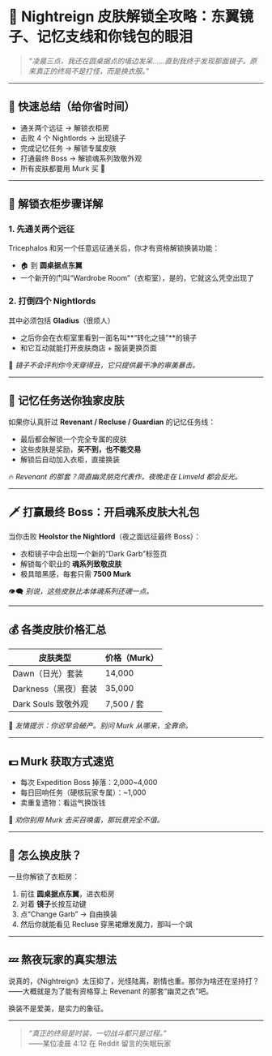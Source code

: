 # 🧥 Nightreign 皮肤解锁全攻略：东翼镜子、记忆支线和你钱包的眼泪

> *“凌晨三点，我还在圆桌据点的墙边发呆……直到我终于发现那面镜子。原来真正的终局不是打怪，而是换衣服。”*

---

## 🎯 快速总结（给你省时间）

- 通关两个远征 → 解锁衣柜房  
- 击败 4 个 Nightlords → 出现镜子  
- 完成记忆任务 → 解锁专属皮肤  
- 打通最终 Boss → 解锁魂系列致敬外观  
- 所有皮肤都要用 Murk 买 💸

---

## 🧭 解锁衣柜步骤详解

### 1. **先通关两个远征**

Tricephalos 和另一个任意远征通关后，你才有资格解锁换装功能：

- 🏠 到 **圆桌据点东翼**
- 一个新开的门叫“Wardrobe Room”（衣柜室），是的，它就这么凭空出现了

### 2. **打倒四个 Nightlords**

其中必须包括 **Gladius**（很烦人）

- 之后你会在衣柜室里看到一面名叫**“转化之镜”**的镜子  
- 和它互动就能打开皮肤商店 + 服装更换页面

📸 *镜子不会评判你今天穿得丑，它只提供最干净的审美暴击。*

---

## 🧠 记忆任务送你独家皮肤

如果你认真肝过 **Revenant / Recluse / Guardian** 的记忆任务线：

- 最后都会解锁一个完全专属的皮肤  
- 这些皮肤是奖励，**买不到，也不能交易**  
- 解锁后自动加入衣柜，直接换装

🔥 *Revenant 的那套？简直幽灵朋克代表作，夜晚走在 Limveld 都会反光。*

---

## 🗡️ 打赢最终 Boss：开启魂系皮肤大礼包

当你击败 **Heolstor the Nightlord**（夜之面远征最终 Boss）：

- 衣柜镜子中会出现一个新的“Dark Garb”标签页  
- 解锁每个职业的 **魂系列致敬皮肤**  
- 极具暗黑感，每套只需 **7500 Murk**

👁️‍🗨️ *别说，这些皮肤比本体魂系列还魂一点。*

---

## 💰 各类皮肤价格汇总

| 皮肤类型               | 价格（Murk） |
|------------------------|---------------|
| Dawn（日光）套装       | 14,000        |
| Darkness（黑夜）套装   | 35,000        |
| Dark Souls 致敬外观   | 7,500 / 套     |

💸 *友情提示：你迟早会破产。别问 Murk 从哪来，全靠命。*

---

## 💵 Murk 获取方式速览

- 每次 Expedition Boss 掉落：2,000~4,000  
- 每日回响任务（硬核玩家专属）：~1,000  
- 卖重复遗物：看运气换饭钱

🛑 *劝你别用 Murk 去买召唤蛋，那玩意完全不值。*

---

## 👘 怎么换皮肤？

一旦你解锁了衣柜房：

1. 前往 **圆桌据点东翼**，进衣柜房
2. 对着 **镜子**长按互动键  
3. 点“Change Garb” → 自由换装  
4. 然后你就能看见 Recluse 穿黑裙爆发魔力，那叫一个飒

---

## 💤 熬夜玩家的真实想法

说真的，《Nightreign》太压抑了，光怪陆离，剧情也重。那你为啥还在坚持打？——大概就是为了能有资格穿上 Revenant 的那套“幽灵之衣”吧。

换装不是爱美，是实力的象征。

---

> *“真正的终局是时装，一切战斗都只是过程。”*  
> ——某位凌晨 4:12 在 Reddit 留言的失眠玩家
